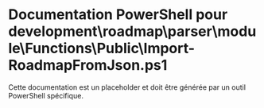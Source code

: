# Documentation PowerShell pour development\roadmap\parser\module\Functions\Public\Import-RoadmapFromJson.ps1

Cette documentation est un placeholder et doit être générée par un outil PowerShell spécifique.
